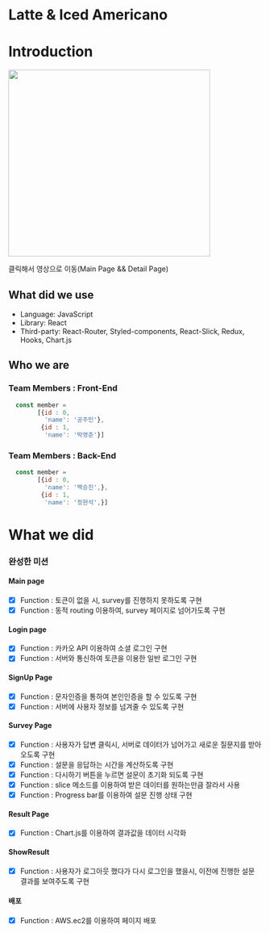 # Latte & Iced Americano

# Introduction
<a href="https://www.youtube.com/watch?v=TFihk6oYf8o"><img src="https://i.ibb.co/NYdSskq/dneurologo.png"  width="400" height="370"></a>

<div>클릭해서 영상으로 이동(Main Page && Detail Page)</div>

## What did we use

- Language: JavaScript
- Library: React
- Third-party: React-Router, Styled-components, React-Slick, Redux, Hooks, Chart.js

## Who we are
### Team Members : Front-End

```javascript
  const member = 
        [{id : 0,
          'name': '공주민'},
         {id : 1,
          'name': '박영준'}]
```

### Team Members : Back-End

```javascript
  const member = 
        [{id : 0,
          'name': '백승진',},
         {id : 1,
          'name': '정현석',}]
```

# What we did

### 완성한 미션

#### Main page
- [x] Function : 토큰이 없을 시, survey를 진행하지 못하도록 구현
- [x] Function : 동적 routing 이용하여, survey 페이지로 넘어가도록 구현

#### Login page
- [x] Function : 카카오 API 이용하여 소셜 로그인 구현
- [x] Function : 서버와 통신하여 토큰을 이용한 일반 로그인 구현

#### SignUp Page
- [x] Function : 문자인증을 통하여 본인인증을 할 수 있도록 구현
- [x] Function : 서버에 사용자 정보를 넘겨줄 수 있도록 구현

#### Survey Page
- [x] Function : 사용자가 답변 클릭시, 서버로 데이터가 넘어가고 새로운 질문지를 받아오도록 구현
- [x] Function : 설문을 응답하는 시간을 계산하도록 구현
- [x] Function : 다시하기 버튼을 누르면 설문이 초기화 되도록 구현
- [x] Function : slice 메소드를 이용하여 받은 데이터를 원하는만큼 잘라서 사용
- [x] Function : Progress bar를 이용하여 설문 진행 상태 구현

#### Result Page
- [x] Function : Chart.js를 이용하여 결과값을 데이터 시각화

#### ShowResult
- [x] Function : 사용자가 로그아웃 했다가 다시 로그인을 했을시, 이전에 진행한 설문 결과를 보여주도록 구현

#### 배포
- [x] Function : AWS.ec2를 이용하여 페이지 배포
